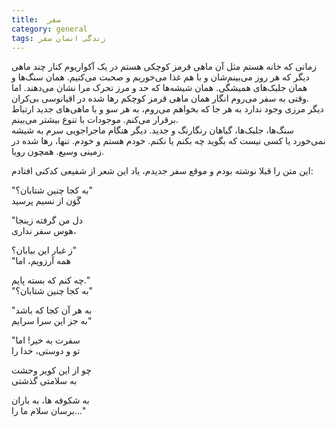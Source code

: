 ```yaml
---
title:  سفر
category: general
tags: زندگی انسان سفر
---
```


زمانی که خانه هستم مثل آن ماهی قرمز کوچکی هستم در یک آکواریوم کنار چند ماهی دیگر که هر روز می‌بینم‌شان و با هم غذا می‌خوریم و صحبت می‌کنیم. همان سنگ‌ها و همان جلبک‌های همیشگی. همان شیشه‌ها که حد و مرز تحرک مرا نشان می‌دهند. اما وقتی به سفر می‌روم انگار همان ماهی قرمز کوچکم رها شده در اقیانوسی بی‌کران.<br/>
دیگر مرزی وجود ندارد به هر جا که بخواهم می‌روم، به هر سو و با ماهی‌های جدید ارتباط برقرار می‌کنم. موجودات با تنوع بیشتر می‌بینم. <br/>
سنگ‌ها، جلبک‌ها، گیاهان رنگارنگ و جدید. دیگر هنگام ماجراجویی سرم به شیشه نمی‌خورد یا کسی نیست که بگوید چه بکنم یا نکنم. خودم هستم و خودم. تنها، رها شده در زمینی وسیع. همچون رویا.

این متن را قبلا نوشته بودم و موقع سفر جدیدم، یاد این شعر از شفیعی کدکنی افتادم:


"به کجا چنین شتابان؟"<br/>
گَوَن از نسیم پرسید<br/>

"دل من گرفته زینجا<br/>
هوس سفر نداری،<br/>

ز غبار این بیابان؟"<br/>
"همه آرزویم، اما<br/>

چه کنم که بسته پایم."<br/>
"به کجا چنین شتابان؟"<br/>

"به هر آن کجا که باشد<br/>
به جز این سرا سرایم"<br/>

"سفرت به خیر!‌ اما<br/>
تو و دوستی، خدا را<br/>

چو از این کویر وحشت<br/>
به سلامتی گذشتی<br/>

به شکوفه ها، به باران<br/>
برسان سلام ما را…"<br/>



